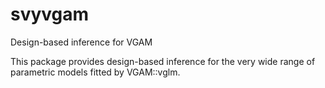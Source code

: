 # svyvgam
Design-based inference for VGAM

This package  provides design-based inference for the very wide range
of  parametric models fitted by VGAM::vglm. 
